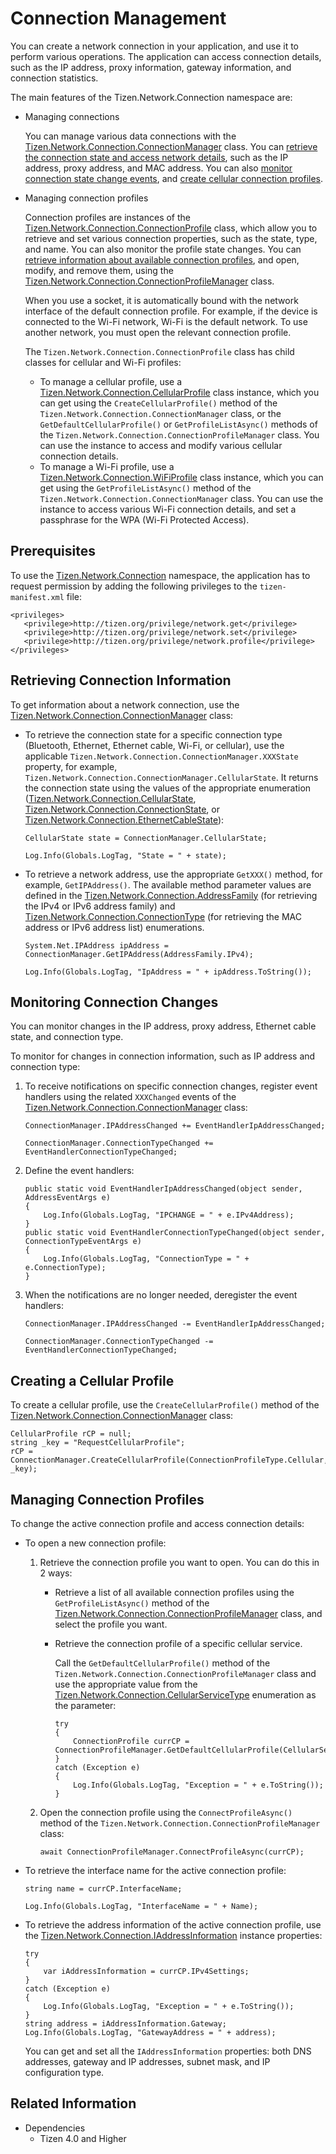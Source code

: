 # Connection Management


You can create a network connection in your application, and use it to perform various operations. The application can access connection details, such as the IP address, proxy information, gateway information, and connection statistics.

The main features of the Tizen.Network.Connection namespace are:

-   Managing connections

    You can manage various data connections with the [Tizen.Network.Connection.ConnectionManager](https://samsung.github.io/TizenFX/latest/api/Tizen.Network.Connection.ConnectionManager.html) class. You can [retrieve the connection state and access network details](#connection_info), such as the IP address, proxy address, and MAC address. You can also [monitor connection state change events](#events), and [create cellular connection profiles](#create_profile).

-   Managing connection profiles

    Connection profiles are instances of the [Tizen.Network.Connection.ConnectionProfile](https://samsung.github.io/TizenFX/latest/api/Tizen.Network.Connection.ConnectionProfile.html) class, which allow you to retrieve and set various connection properties, such as the state, type, and name. You can also monitor the profile state changes. You can [retrieve information about available connection profiles](#use_profile), and open, modify, and remove them, using the [Tizen.Network.Connection.ConnectionProfileManager](https://samsung.github.io/TizenFX/latest/api/Tizen.Network.Connection.ConnectionProfileManager.html) class.

    When you use a socket, it is automatically bound with the network interface of the default connection profile. For example, if the device is connected to the Wi-Fi network, Wi-Fi is the default network. To use another network, you must open the relevant connection profile.

    The `Tizen.Network.Connection.ConnectionProfile` class has child classes for cellular and Wi-Fi profiles:

    -   To manage a cellular profile, use a [Tizen.Network.Connection.CellularProfile](https://samsung.github.io/TizenFX/latest/api/Tizen.Network.Connection.CellularProfile.html) class instance, which you can get using the `CreateCellularProfile()` method of the `Tizen.Network.Connection.ConnectionManager` class, or the `GetDefaultCellularProfile()` or `GetProfileListAsync()` methods of the `Tizen.Network.Connection.ConnectionProfileManager` class. You can use the instance to access and modify various cellular connection details.
    -   To manage a Wi-Fi profile, use a [Tizen.Network.Connection.WiFiProfile](https://samsung.github.io/TizenFX/latest/api/Tizen.Network.Connection.WiFiProfile.html) class instance, which you can get using the `GetProfileListAsync()` method of the `Tizen.Network.Connection.ConnectionManager` class. You can use the instance to access various Wi-Fi connection details, and set a passphrase for the WPA (Wi-Fi Protected Access).

## Prerequisites


To use the [Tizen.Network.Connection](https://samsung.github.io/TizenFX/latest/api/Tizen.Network.Connection.html) namespace, the application has to request permission by adding the following privileges to the `tizen-manifest.xml` file:

```  
<privileges>
   <privilege>http://tizen.org/privilege/network.get</privilege>
   <privilege>http://tizen.org/privilege/network.set</privilege>
   <privilege>http://tizen.org/privilege/network.profile</privilege>
</privileges>
```

<a name="connection_info"></a>
## Retrieving Connection Information

To get information about a network connection, use the [Tizen.Network.Connection.ConnectionManager](https://samsung.github.io/TizenFX/latest/api/Tizen.Network.Connection.ConnectionManager.html) class:
-   To retrieve the connection state for a specific connection type (Bluetooth, Ethernet, Ethernet cable, Wi-Fi, or cellular), use the applicable `Tizen.Network.Connection.ConnectionManager.XXXState` property, for example, `Tizen.Network.Connection.ConnectionManager.CellularState`. It returns the connection state using the values of the appropriate enumeration ([Tizen.Network.Connection.CellularState](https://samsung.github.io/TizenFX/latest/api/Tizen.Network.Connection.CellularState.html), [Tizen.Network.Connection.ConnectionState](https://samsung.github.io/TizenFX/latest/api/Tizen.Network.Connection.ConnectionState.html), or [Tizen.Network.Connection.EthernetCableState](https://samsung.github.io/TizenFX/latest/api/Tizen.Network.Connection.EthernetCableState.html)):

    ```  
    CellularState state = ConnectionManager.CellularState;

    Log.Info(Globals.LogTag, "State = " + state);
    ```

-   To retrieve a network address, use the appropriate `GetXXX()` method, for example, `GetIPAddress()`. The available method parameter values are defined in the [Tizen.Network.Connection.AddressFamily](https://samsung.github.io/TizenFX/latest/api/Tizen.Network.Connection.AddressFamily.html) (for retrieving the IPv4 or IPv6 address family) and [Tizen.Network.Connection.ConnectionType](https://samsung.github.io/TizenFX/latest/api/Tizen.Network.Connection.ConnectionType.html) (for retrieving the MAC address or IPv6 address list) enumerations.

    ```  
    System.Net.IPAddress ipAddress = ConnectionManager.GetIPAddress(AddressFamily.IPv4);

    Log.Info(Globals.LogTag, "IpAddress = " + ipAddress.ToString());
    ```

<a name="events"></a>
## Monitoring Connection Changes

You can monitor changes in the IP address, proxy address, Ethernet cable state, and connection type.  

To monitor for changes in connection information, such as IP address and connection type:

1.  To receive notifications on specific connection changes, register event handlers using the related `XXXChanged` events of the [Tizen.Network.Connection.ConnectionManager](https://samsung.github.io/TizenFX/latest/api/Tizen.Network.Connection.ConnectionManager.html) class:

    ```  
    ConnectionManager.IPAddressChanged += EventHandlerIpAddressChanged;

    ConnectionManager.ConnectionTypeChanged += EventHandlerConnectionTypeChanged;
    ```

2.  Define the event handlers:

    ```  
    public static void EventHandlerIpAddressChanged(object sender, AddressEventArgs e)
    {
        Log.Info(Globals.LogTag, "IPCHANGE = " + e.IPv4Address);
    }
    public static void EventHandlerConnectionTypeChanged(object sender, ConnectionTypeEventArgs e)
    {
        Log.Info(Globals.LogTag, "ConnectionType = " + e.ConnectionType);
    }
    ```

3.  When the notifications are no longer needed, deregister the event handlers:

    ```  
    ConnectionManager.IPAddressChanged -= EventHandlerIpAddressChanged;

    ConnectionManager.ConnectionTypeChanged -= EventHandlerConnectionTypeChanged;
    ```

<a name="create_profile"></a>
## Creating a Cellular Profile

To create a cellular profile, use the `CreateCellularProfile()` method of the [Tizen.Network.Connection.ConnectionManager](https://samsung.github.io/TizenFX/latest/api/Tizen.Network.Connection.ConnectionManager.html) class:

```  
CellularProfile rCP = null;
string _key = "RequestCellularProfile";
rCP = ConnectionManager.CreateCellularProfile(ConnectionProfileType.Cellular, _key);
```

<a name="use_profile"></a>
## Managing Connection Profiles

To change the active connection profile and access connection details:

-   To open a new connection profile:
    1.  Retrieve the connection profile you want to open. You can do this in 2 ways:
        -   Retrieve a list of all available connection profiles using the `GetProfileListAsync()` method of the [Tizen.Network.Connection.ConnectionProfileManager](https://samsung.github.io/TizenFX/latest/api/Tizen.Network.Connection.ConnectionProfileManager.html) class, and select the profile you want.
        -   Retrieve the connection profile of a specific cellular service.

            Call the `GetDefaultCellularProfile()` method of the `Tizen.Network.Connection.ConnectionProfileManager` class and use the appropriate value from the [Tizen.Network.Connection.CellularServiceType](https://samsung.github.io/TizenFX/latest/api/Tizen.Network.Connection.CellularServiceType.html) enumeration as the parameter:

            ```  
            try
            {
                ConnectionProfile currCP = ConnectionProfileManager.GetDefaultCellularProfile(CellularServiceType.Internet);
            }
            catch (Exception e)
            {
                Log.Info(Globals.LogTag, "Exception = " + e.ToString());
            }
            ```

    2.  Open the connection profile using the `ConnectProfileAsync()` method of the `Tizen.Network.Connection.ConnectionProfileManager` class:

        ```  
        await ConnectionProfileManager.ConnectProfileAsync(currCP);
        ```

-   To retrieve the interface name for the active connection profile:

    ```  
    string name = currCP.InterfaceName;

    Log.Info(Globals.LogTag, "InterfaceName = " + Name);
    ```

-   To retrieve the address information of the active connection profile, use the [Tizen.Network.Connection.IAddressInformation](https://samsung.github.io/TizenFX/latest/api/Tizen.Network.Connection.IAddressInformation.html) instance properties:

    ```  
    try
    {
        var iAddressInformation = currCP.IPv4Settings;
    }
    catch (Exception e)
    {
        Log.Info(Globals.LogTag, "Exception = " + e.ToString());
    }
    string address = iAddressInformation.Gateway;
    Log.Info(Globals.LogTag, "GatewayAddress = " + address);
    ```

    You can get and set all the `IAddressInformation` properties: both DNS addresses, gateway and IP addresses, subnet mask, and IP configuration type.


## Related Information
* Dependencies
  -   Tizen 4.0 and Higher
